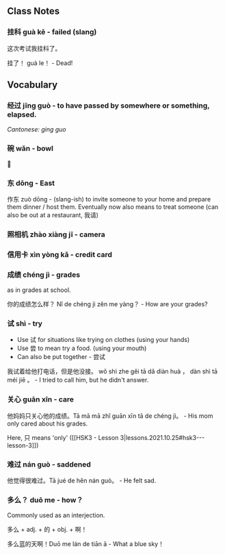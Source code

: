 
## Class Notes

### 挂科 guà kē - failed (slang)

这次考试我挂科了。

挂了！ guà le！ - Dead!

## Vocabulary

### 经过 jīng guò - to have passed by somewhere or something, elapsed.

_Cantonese: ging guo_

### 碗 wǎn - bowl

🥣

### 东 dōng - East

作东 zuò dōng - (slang-ish) to invite someone to your home and prepare them dinner / host them. Eventually now also means to treat someone (can also be out at a restaurant, 我请)


### 照相机 zhào xiàng jī - camera

### 信用卡 xìn yòng kǎ - credit card

### 成绩 chéng jì - grades

as in grades at school.

你的成绩怎么样？ Nǐ de chéng jì zěn me yàng？ - How are your grades?

### 试 shì - try

- Use 试 for situations like trying on clothes (using your hands)
- Use 尝 to mean try a food. (using your mouth)
- Can also be put together - 尝试

我试着给他打电话，但是他没接。 wǒ shì zhe gěi tā dǎ diàn huà ， dàn shì tā méi jiē 。 - I tried to call him, but he didn't answer.

### 关心 guān xīn - care

他妈妈只关心他的成绩。Tā mā mā zhǐ guān xīn tā de chéng jì。 - His mom only cared about his grades.

Here, 只 means 'only' ([[HSK3 - Lesson 3|lessons.2021.10.25#hsk3---lesson-3]])

### 难过 nán guò - saddened

他觉得很难过。Tā jué de hěn nán guò。 - He felt sad.

### 多么？ duō me - how？

Commonly used as an interjection. 

多么 + adj. + 的 + obj. + 啊！

多么蓝的天啊！Duō me lán de tiān ā - What a blue sky！
